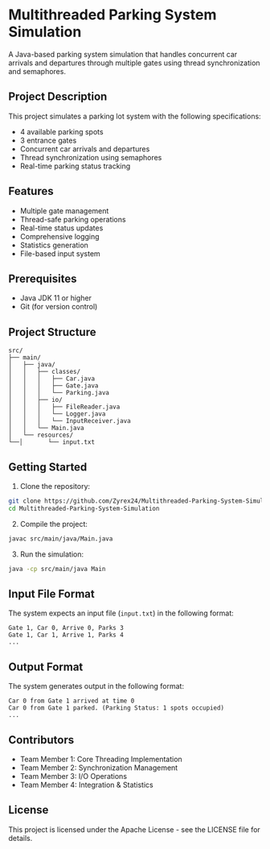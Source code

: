 # Multithreaded Parking System Simulation

A Java-based parking system simulation that handles concurrent car arrivals and departures through multiple gates using thread synchronization and semaphores.

## Project Description

This project simulates a parking lot system with the following specifications:
- 4 available parking spots
- 3 entrance gates
- Concurrent car arrivals and departures
- Thread synchronization using semaphores
- Real-time parking status tracking

## Features

- Multiple gate management
- Thread-safe parking operations
- Real-time status updates
- Comprehensive logging
- Statistics generation
- File-based input system

## Prerequisites

- Java JDK 11 or higher
- Git (for version control)

## Project Structure

```
src/
├── main/
│   ├── java/
│   │   ├── classes/
│   │   │   ├── Car.java
│   │   │   ├── Gate.java
│   │   │   └── Parking.java
│   │   ├── io/
│   │   │   ├── FileReader.java
│   │   │   └── Logger.java
│   │   │   └── InputReceiver.java
│   │   └── Main.java
│   └── resources/
└──│       └── input.txt

```

## Getting Started

1. Clone the repository:
```bash
git clone https://github.com/Zyrex24/Multithreaded-Parking-System-Simulation.git
cd Multithreaded-Parking-System-Simulation
```

2. Compile the project:
```bash
javac src/main/java/Main.java
```

3. Run the simulation:
```bash
java -cp src/main/java Main
```

## Input File Format

The system expects an input file (`input.txt`) in the following format:
```
Gate 1, Car 0, Arrive 0, Parks 3
Gate 1, Car 1, Arrive 1, Parks 4
...
```

## Output Format

The system generates output in the following format:
```
Car 0 from Gate 1 arrived at time 0
Car 0 from Gate 1 parked. (Parking Status: 1 spots occupied)
...
```

## Contributors

- Team Member 1: Core Threading Implementation
- Team Member 2: Synchronization Management
- Team Member 3: I/O Operations
- Team Member 4: Integration & Statistics

## License

This project is licensed under the Apache License - see the LICENSE file for details.
